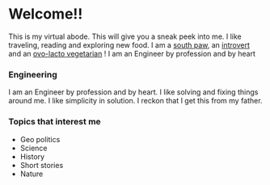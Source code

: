 # Welcome!!

This is my virtual abode. This will give you a sneak peek into me.
I like traveling, reading and exploring new food. 
I am a [south paw](https://www.lexico.com/en/definition/southpaw), an [introvert](https://www.lexico.com/en/definition/introvert) and an [ovo-lacto vegetarian](https://en.wikipedia.org/wiki/Ovo-lacto_vegetarianism) !
I am an Engineer by profession and by heart

### Engineering
I am an Engineer by profession and by heart. I like solving and fixing things around me. 
I like simplicity in solution. I reckon that I get this from my father.

### Topics that interest me
- Geo politics
- Science
- History
- Short stories
- Nature


